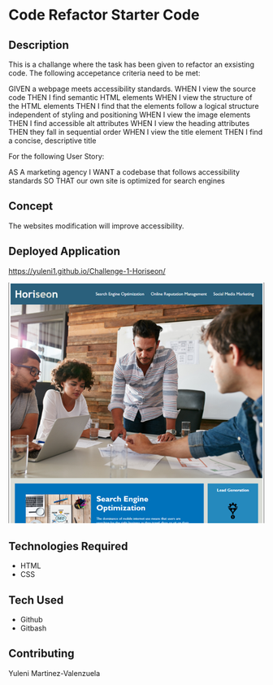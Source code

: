 # Code Refactor Starter Code

## Description
 
This is a challange where the task has been given to refactor an exsisting code. 
The following accepetance criteria need to be met: 

GIVEN a webpage meets accessibility standards.
WHEN I view the source code
THEN I find semantic HTML elements
WHEN I view the structure of the HTML elements
THEN I find that the elements follow a logical structure independent of styling and positioning
WHEN I view the image elements
THEN I find accessible alt attributes
WHEN I view the heading attributes
THEN they fall in sequential order
WHEN I view the title element
THEN I find a concise, descriptive title

For the following User Story: 

AS A marketing agency
I WANT a codebase that follows accessibility standards
SO THAT our own site is optimized for search engines

## Concept

The websites modification will improve accessibility.

## Deployed Application

https://yuleni1.github.io/Challenge-1-Horiseon/

![Horiseon Website](assets\images\Horiseon.png)

## Technologies Required

* HTML
* CSS


## Tech Used

* Github
* Gitbash

## Contributing

Yuleni Martinez-Valenzuela